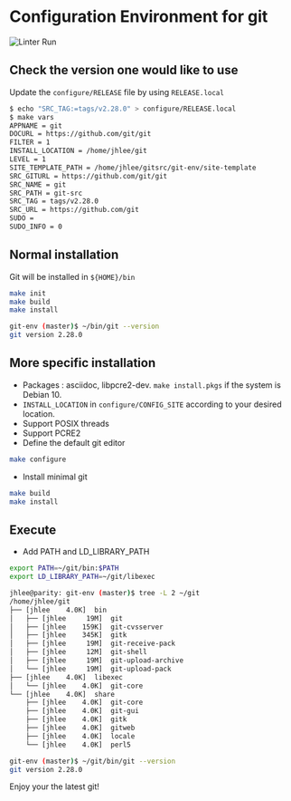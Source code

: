 # Configuration Environment for git

![Linter Run](https://github.com/jeonghanlee/git-env/workflows/Linter%20Run/badge.svg)

## Check the version one would like to use

Update the `configure/RELEASE` file by using `RELEASE.local`

```bash
$ echo "SRC_TAG:=tags/v2.28.0" > configure/RELEASE.local
$ make vars
APPNAME = git
DOCURL = https://github.com/git/git
FILTER = 1
INSTALL_LOCATION = /home/jhlee/git
LEVEL = 1
SITE_TEMPLATE_PATH = /home/jhlee/gitsrc/git-env/site-template
SRC_GITURL = https://github.com/git/git
SRC_NAME = git
SRC_PATH = git-src
SRC_TAG = tags/v2.28.0
SRC_URL = https://github.com/git
SUDO =
SUDO_INFO = 0
```

## Normal installation

Git will be installed in `${HOME}/bin`

```bash
make init
make build
make install
```

```bash
git-env (master)$ ~/bin/git --version
git version 2.28.0
```

## More specific installation

* Packages : asciidoc, libpcre2-dev. `make install.pkgs` if the system is Debian 10.
* `INSTALL_LOCATION` in `configure/CONFIG_SITE` according to your desired location.
* Support POSIX threads
* Support PCRE2
* Define the default git editor

```bash
make configure
```

* Install minimal git

```bash
make build
make install
```

## Execute

* Add PATH and LD_LIBRARY_PATH

```bash
export PATH=~/git/bin:$PATH
export LD_LIBRARY_PATH=~/git/libexec
```

```bash
jhlee@parity: git-env (master)$ tree -L 2 ~/git
/home/jhlee/git
├── [jhlee    4.0K]  bin
│   ├── [jhlee     19M]  git
│   ├── [jhlee    159K]  git-cvsserver
│   ├── [jhlee    345K]  gitk
│   ├── [jhlee     19M]  git-receive-pack
│   ├── [jhlee     12M]  git-shell
│   ├── [jhlee     19M]  git-upload-archive
│   └── [jhlee     19M]  git-upload-pack
├── [jhlee    4.0K]  libexec
│   └── [jhlee    4.0K]  git-core
└── [jhlee    4.0K]  share
    ├── [jhlee    4.0K]  git-core
    ├── [jhlee    4.0K]  git-gui
    ├── [jhlee    4.0K]  gitk
    ├── [jhlee    4.0K]  gitweb
    ├── [jhlee    4.0K]  locale
    └── [jhlee    4.0K]  perl5

git-env (master)$ ~/git/bin/git --version
git version 2.28.0
```

Enjoy your the latest git!
